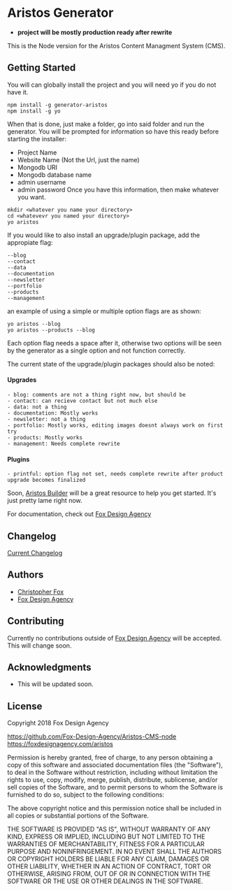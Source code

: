# Aristos Generator
- **project will be mostly production ready after rewrite**

This is the Node version for the Aristos Content Managment System (CMS).

## Getting Started

You will can globally install the project and you will need yo if you do not have it.
```
npm install -g generator-aristos
npm install -g yo
```

When that is done, just make a folder, go into said folder and run the generator.
You will be prompted for information so have this ready before starting the installer:
- Project Name
- Website Name (Not the Url, just the name)
- Mongodb URI 
- Mongodb database name
- admin username
- admin password
Once you have this information, then make whatever you want.

```
mkdir <whatever you name your directory>
cd <whatevevr you named your directory>
yo aristos
```

If you would like to also install an upgrade/plugin package, add the appropiate flag:
```
--blog
--contact
--data
--documentation
--newsletter
--portfolio
--products
--management
```

an example of using a simple or multiple option flags are as shown:
```
yo aristos --blog
yo aristos --products --blog
```
Each option flag needs a space after it, otherwise two options will be seen by the generator as a single option and not function correctly.

The current state of the upgrade/plugin packages should also be noted:
#### Upgrades
    - blog: comments are not a thing right now, but should be
    - contact: can recieve contact but not much else
    - data: not a thing
    - documentation: Mostly works
    - newsletter: not a thing
    - portfolio: Mostly works, editing images doesnt always work on first try
    - products: Mostly works
    - management: Needs complete rewrite
#### Plugins
    - printful: option flag not set, needs complete rewrite after product upgrade becomes finalized

Soon, [Aristos Builder](https://aristosbuilder.com/) will be a great resource to help you get started. It's just pretty lame right now.

For documentation, check out [Fox Design Agency](https://foxdesignagency.com/aristos/documentation)


## Changelog

[Current Changelog](https://foxdesignagency.com/aristos/changelog)

## Authors

* [Christopher Fox](https://foxchrisrealthe.com/)
* [Fox Design Agency](https://foxdesignagency.com)

## Contributing

Currently no contributions outside of [Fox Design Agency](https://foxdesignagency.com) will be accepted. This will change soon.

## Acknowledgments

* This will be updated soon.

## License

Copyright 2018 Fox Design Agency

https://github.com/Fox-Design-Agency/Aristos-CMS-node
https://foxdesignagency.com/aristos

Permission is hereby granted, free of charge, to any person obtaining a copy of this software and associated documentation files (the "Software"), to deal in the Software without restriction, including without limitation the rights to use, copy, modify, merge, publish, distribute, sublicense, and/or sell copies of the Software, and to permit persons to whom the Software is furnished to do so, subject to the following conditions:

The above copyright notice and this permission notice shall be included in all copies or substantial portions of the Software.

THE SOFTWARE IS PROVIDED "AS IS", WITHOUT WARRANTY OF ANY KIND, EXPRESS OR IMPLIED, INCLUDING BUT NOT LIMITED TO THE WARRANTIES OF MERCHANTABILITY, FITNESS FOR A PARTICULAR PURPOSE AND NONINFRINGEMENT. IN NO EVENT SHALL THE AUTHORS OR COPYRIGHT HOLDERS BE LIABLE FOR ANY CLAIM, DAMAGES OR OTHER LIABILITY, WHETHER IN AN ACTION OF CONTRACT, TORT OR OTHERWISE, ARISING FROM, OUT OF OR IN CONNECTION WITH THE SOFTWARE OR THE USE OR OTHER DEALINGS IN THE SOFTWARE.
